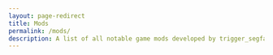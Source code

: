 ```yaml
---
layout: page-redirect
title: Mods
permalink: /mods/
description: A list of all notable game mods developed by trigger_segfault.
---
```

